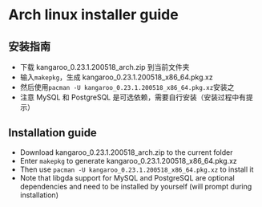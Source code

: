 # Arch linux installer guide
## 安装指南
- 下载 kangaroo_0.23.1.200518_arch.zip 到当前文件夹
- 输入`makepkg`，生成 kangaroo_0.23.1.200518_x86_64.pkg.xz
- 然后使用`pacman -U kangaroo_0.23.1.200518_x86_64.pkg.xz`安装之
- 注意 MySQL 和 PostgreSQL 是可选依赖，需要自行安装（安装过程中有提示）

## Installation guide
- Download kangaroo_0.23.1.200518_arch.zip to the current folder
- Enter `makepkg` to generate kangaroo_0.23.1.200518_x86_64.pkg.xz
- Then use `pacman -U kangaroo_0.23.1.200518_x86_64.pkg.xz` to install it
- Note that libgda support for MySQL and PostgreSQL are optional dependencies and need to be installed by yourself (will prompt during installation)
